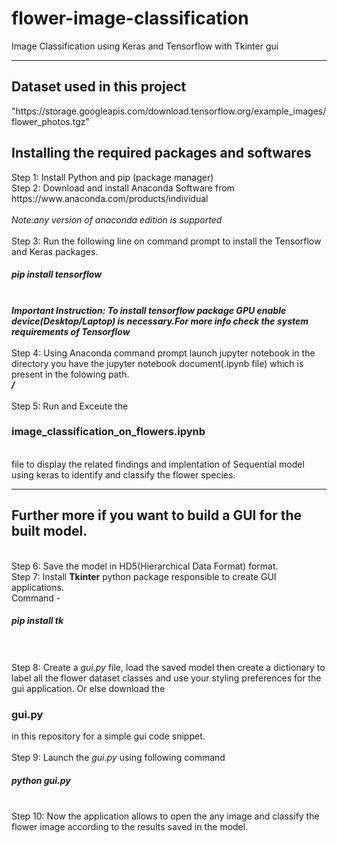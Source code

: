 # flower-image-classification
Image Classification using Keras and Tensorflow with Tkinter gui
<hr>
<h2>Dataset used in this project</h2>
"https://storage.googleapis.com/download.tensorflow.org/example_images/flower_photos.tgz"

<h2>Installing the required packages and softwares</h2>
Step 1: Install Python and pip (package manager) <br>
Step 2: Download and install Anaconda Software from https://www.anaconda.com/products/individual <br><br><i>Note:any version of anaconda edition is supported</i><br><br>
Step 3: Run the following line on command prompt to install the Tensorflow and Keras packages.<h5> pip install tensorflow </h5> <br><b><i>Important Instruction: To install tensorflow package GPU enable device(Desktop/Laptop) is necessary.For more info check the system requirements of Tensorflow</i></b><br><br>
Step 4: Using Anaconda command prompt launch jupyter notebook in the directory you have the jupyter notebook document(.ipynb file) which is present in the folowing path.<br>
<b><i>/</i></b> <br><br>
Step 5: Run and Exceute the <h3>image_classification_on_flowers.ipynb</h3> <br>file to display the related findings and implentation of Sequential model using keras to identify and classify the flower species.

<hr>
<h2>Further more if you want to build a GUI for the built model.</h2>
<br>
Step 6: Save the model in HD5(Hierarchical Data Format) format. <br>
Step 7: Install <b>Tkinter</b> python package responsible to create GUI applications. <br>
Command - <h5> pip install tk </h5> <br><br>
Step 8: Create a <i>gui.py</i> file, load the saved model then create a dictionary to label all the flower dataset classes and use your styling preferences for the gui application. Or else download the <h3>gui.py</h3> in this repository for a simple gui code snippet. <br><br>
Step 9: Launch the <i>gui.py</i> using following command <h5> python gui.py </h5> <br>
Step 10: Now the application allows to open the any image and classify the flower image according to the results saved in the model.
